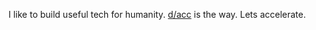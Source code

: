 I like to build useful tech for humanity. [d/acc](https://vitalik.eth.limo/general/2023/11/27/techno_optimism.html) is the way. Lets accelerate. 

